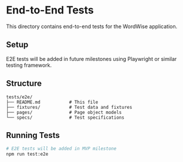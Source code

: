 # End-to-End Tests

This directory contains end-to-end tests for the WordWise application.

## Setup

E2E tests will be added in future milestones using Playwright or similar testing framework.

## Structure

```
tests/e2e/
├── README.md           # This file
├── fixtures/           # Test data and fixtures
├── pages/              # Page object models
└── specs/              # Test specifications
```

## Running Tests

```bash
# E2E tests will be added in MVP milestone
npm run test:e2e
``` 
